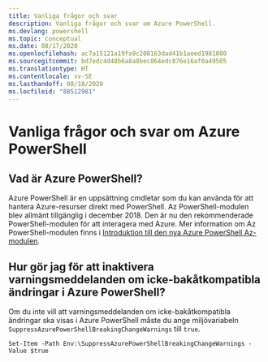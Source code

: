 ```yaml
---
title: Vanliga frågor och svar
description: Vanliga frågor och svar om Azure PowerShell.
ms.devlang: powershell
ms.topic: conceptual
ms.date: 08/17/2020
ms.openlocfilehash: ac7a15121a19fa9c208163dad41b1aeed1981080
ms.sourcegitcommit: bd7edc4d48b6a8a8bec864edc876e16af0a49505
ms.translationtype: HT
ms.contentlocale: sv-SE
ms.lasthandoff: 08/18/2020
ms.locfileid: "88512981"
---
```

# <a name="frequently-asked-questions-about-azure-powershell"></a>Vanliga frågor och svar om Azure PowerShell

## <a name="what-is-azure-powershell"></a>Vad är Azure PowerShell?

Azure PowerShell är en uppsättning cmdletar som du kan använda för att hantera Azure-resurser direkt med PowerShell. Az PowerShell-modulen blev allmänt tillgänglig i december 2018. Den är nu den rekommenderade PowerShell-modulen för att interagera med Azure. Mer information om Az PowerShell-modulen finns i [Introduktion till den nya Azure PowerShell Az-modulen](/powershell/azure/new-azureps-module-az).

## <a name="how-do-i-disable-breaking-change-warning-messages-in-azure-powershell"></a>Hur gör jag för att inaktivera varningsmeddelanden om icke-bakåtkompatibla ändringar i Azure PowerShell?

Om du inte vill att varningsmeddelanden om icke-bakåtkompatibla ändringar ska visas i Azure PowerShell måste du ange miljövariabeln `SuppressAzurePowerShellBreakingChangeWarnings` till `true`.

```azurepowershell
Set-Item -Path Env:\SuppressAzurePowerShellBreakingChangeWarnings -Value $true
```
